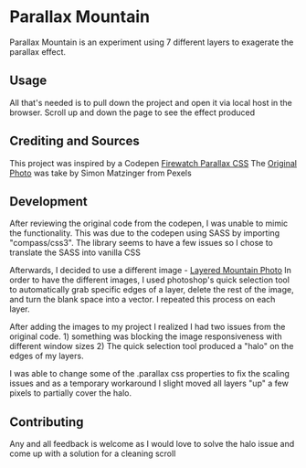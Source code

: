 # Parallax Mountain

Parallax Mountain is an experiment using 7 different layers to exagerate the parallax effect.

## Usage

All that's needed is to pull down the project and open it via local host in the browser.
Scroll up and down the page to see the effect produced

## Crediting and Sources

This project was inspired by a Codepen [Firewatch Parallax CSS](https://codepen.io/samdbeckham/pen/OPXPNp) The
[Original Photo](https://www.pexels.com/photo/silhouette-of-mountains-1323550/) was take by Simon Matzinger from Pexels

## Development

After reviewing the original code from the codepen, I was unable to mimic the functionality.
This was due to the codepen using SASS by importing "compass/css3". The library seems to have a few issues so I chose to translate the SASS into vanilla CSS

Afterwards, I decided to use a different image - [Layered Mountain Photo](https://www.pexels.com/photo/silhouette-of-mountains-1323550/) In order to have the different images, I used photoshop's quick selection tool to automatically grab specific edges of a layer, delete the rest of the image, and turn the blank space into a vector. I repeated this process on each layer.

After adding the images to my project I realized I had two issues from the original code. 1) something was blocking the image responsiveness with different window sizes 2) The quick selection tool produced a "halo" on the edges of my layers.

I was able to change some of the .parallax css properties to fix the scaling issues and as a temporary workaround I slight moved all layers "up" a few pixels to partially cover the halo.

## Contributing

Any and all feedback is welcome as I would love to solve the halo issue and come up with a solution for a cleaning scroll

